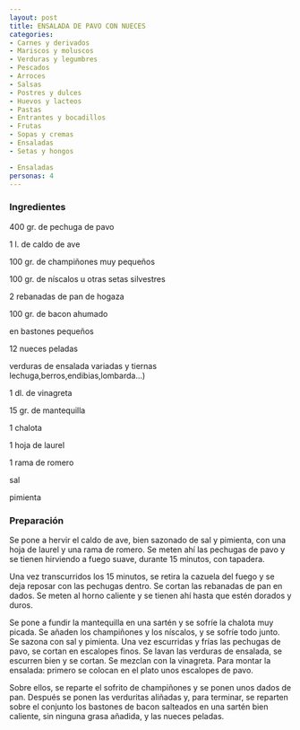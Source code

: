```yaml
---
layout: post
title: ENSALADA DE PAVO CON NUECES
categories:
- Carnes y derivados
- Mariscos y moluscos
- Verduras y legumbres
- Pescados
- Arroces
- Salsas
- Postres y dulces
- Huevos y lacteos
- Pastas
- Entrantes y bocadillos
- Frutas
- Sopas y cremas
- Ensaladas
- Setas y hongos

- Ensaladas
personas: 4 
---
```

<h3>Ingredientes</h3>
400 gr. de pechuga de pavo

1 l. de caldo de ave

100 gr. de champiñones muy pequeños

100 gr. de níscalos u otras setas silvestres

2 rebanadas de pan de hogaza

100 gr. de bacon ahumado

en bastones pequeños

12 nueces peladas

verduras de ensalada variadas y tiernas lechuga,berros,endibias,lombarda...)

1 dl. de vinagreta

15 gr. de mantequilla

1 chalota

1 hoja de laurel

1 rama de romero

sal

pimienta

<h3>Preparación</h3>
Se pone a hervir el caldo de ave, bien sazonado de sal y pimienta, con una hoja de laurel y una rama de romero. Se meten ahí las pechugas de pavo y se tienen hirviendo a fuego suave, durante 15 minutos, con tapadera.

Una vez transcurridos los 15 minutos, se retira la cazuela del fuego y se deja reposar con las pechugas dentro. Se cortan las rebanadas de pan en dados. Se meten al horno caliente y se tienen ahí hasta que estén dorados y duros.

Se pone a fundir la mantequilla en una sartén y se sofríe la chalota muy picada. Se añaden los champiñones y los níscalos, y se sofríe todo junto. Se sazona con sal y pimienta. Una vez escurridas y frías las pechugas de pavo, se cortan en escalopes finos. Se lavan las verduras de ensalada, se escurren bien y se cortan. Se mezclan con la vinagreta. Para montar la ensalada: primero se colocan en el plato unos escalopes de pavo.

Sobre ellos, se reparte el sofrito de champiñones y se ponen unos dados de pan. Después se ponen las verduritas aliñadas y, para terminar, se reparten sobre el conjunto los bastones de bacon salteados en una sartén bien caliente, sin ninguna grasa añadida, y las nueces peladas.

